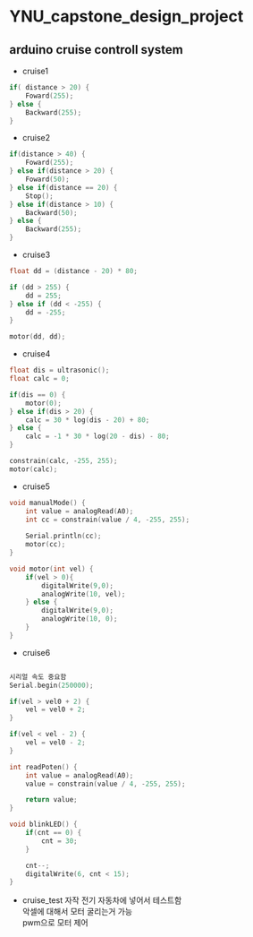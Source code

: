 # YNU_capstone_design_project

## arduino cruise controll system 

* cruise1
``` C
if( distance > 20) {
    Foward(255);
} else {
    Backward(255);
}
```
* cruise2 
``` C
if(distance > 40) {
    Foward(255);
} else if(distance > 20) {
    Foward(50);
} else if(distance == 20) {
    Stop();
} else if(distance > 10) {
    Backward(50);
} else {
    Backward(255);
}
```
* cruise3
``` C
float dd = (distance - 20) * 80;

if (dd > 255) {
    dd = 255;
} else if (dd < -255) {
    dd = -255;
}

motor(dd, dd);
```
* cruise4
``` C 
float dis = ultrasonic();
float calc = 0;

if(dis == 0) {
    motor(0);
} else if(dis > 20) {
    calc = 30 * log(dis - 20) + 80;
} else {
    calc = -1 * 30 * log(20 - dis) - 80;
}

constrain(calc, -255, 255);
motor(calc);
```
* cruise5
``` C
void manualMode() {
    int value = analogRead(A0);
    int cc = constrain(value / 4, -255, 255);
    
    Serial.println(cc);
    motor(cc);
}

void motor(int vel) {
    if(vel > 0){
        digitalWrite(9,0);
        analogWrite(10, vel);
    } else {
        digitalWrite(9,0);
        analogWrite(10, 0);
    }
}
``` 

* cruise6
``` C

시리얼 속도 중요함
Serial.begin(250000);

if(vel > vel0 + 2) {
    vel = vel0 + 2;
}

if(vel < vel - 2) {
    vel = vel0 - 2;
}

int readPoten() {
    int value = analogRead(A0);
    value = constrain(value / 4, -255, 255);

    return value;
}

void blinkLED() {
    if(cnt == 0) {
        cnt = 30;
    } 

    cnt--;
    digitalWrite(6, cnt < 15);   
}
```

* cruise_test
자작 전기 자동차에 넣어서 테스트함 <br>
악셀에 대해서 모터 굴리는거 가능 <br>
pwm으로 모터 제어 <br>
